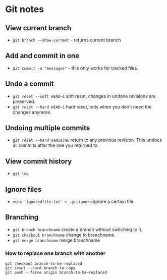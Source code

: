 # Git notes

## View current branch

- `git branch --show-current` - returns current branch

## Add and commit in one

- `git commit -a "messages"` - this only works for tracked files.

## Undo a commit

- `git reset --soft HEAD~1` soft reset, changes in undone revisions are preserved.
- `git reset --hard HEAD~1` hard reset, only when you don't need the changes anymore.

## Undoing multiple commits

- `git reset --hard 0ad5a7a6` return to any previous revision. This undoes all commits after the one you returned to.

## View commit history

- `git log`

## Ignore files

- `echo 'ignoredfile.txt' > .gitignore` ignore a certain file.

## Branching

- `git branch branchname` create a branch without switching to it.
- `git checkout branchname` change to branchname
- `git merge branchname` merge branchname

### How to replace one branch with another

```
git checkout branch-to-be-replaced
git reset --hard branch-to-copy
git push --force origin branch-to-be-replaced
```